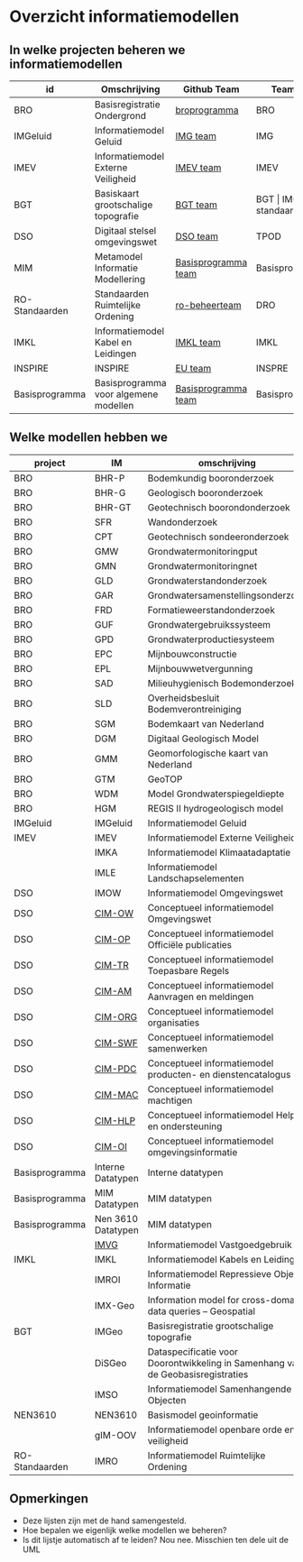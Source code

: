 # Overzicht informatiemodellen

## In welke projecten beheren we informatiemodellen

| id             | Omschrijving                          | Github Team                                                                       | Teams Team               |
| -------------- | ------------------------------------- | --------------------------------------------------------------------------------- | ------------------------ |
| BRO            | Basisregistratie Ondergrond           | [broprogramma](https://github.com/broprogramma)                                   | BRO                      |
| IMGeluid       | Informatiemodel Geluid                | [IMG team](https://github.com/orgs/Geonovum/teams/img-team)                       | IMG                      |
| IMEV           | Informatiemodel Externe Veiligheid    | [IMEV team](https://github.com/orgs/Geonovum/teams/imev-team)                     | IMEV                     |
| BGT            | Basiskaart grootschalige topografie   | [BGT team](https://github.com/orgs/Geonovum/teams/bgt-team)                       | BGT \| IMGeo standaarden |
| DSO            | Digitaal stelsel omgevingswet         | [DSO team](https://github.com/orgs/Geonovum/teams/dso-team)                       | TPOD                     |
| MIM            | Metamodel Informatie Modellering      | [Basisprogramma team](https://github.com/orgs/Geonovum/teams/basisprogramma-team) | Basisprogrogramma        |
| RO-Standaarden | Standaarden Ruimtelijke Ordening      | [ro-beheerteam](https://github.com/orgs/Geonovum/teams/ro-beheerteam)             | DRO                      |
| IMKL           | Informatiemodel Kabel en Leidingen    | [IMKL team](https://github.com/orgs/Geonovum/teams/imkl-team)                     | IMKL                     |
| INSPIRE        | INSPIRE                               | [EU team](https://github.com/orgs/Geonovum/teams/eu-team)                         | INSPRE                   |
| Basisprogramma | Basisprogramma voor algemene modellen | [Basisprogramma team](https://github.com/orgs/Geonovum/teams/basisprogramma-team) | Basisprogramma           |

## Welke modellen hebben we

| project        | IM                                                        | omschrijving                                                                    | versie | MIM   | NEN3610      | URL |
| -------------- | --------------------------------------------------------- | ------------------------------------------------------------------------------- | ------ | ----- | ------------ | --- |
| BRO            | BHR-P                                                     | Bodemkundig booronderzoek                                                       | 2.1    | 1.0   | NEN3610:2016 |     |
| BRO            | BHR-G                                                     | Geologisch booronderzoek                                                        | 3.1    | 1.1   | NEN3610:2016 |     |
| BRO            | BHR-GT                                                    | Geotechnisch boorondonderzoek                                                   | 2.2    | 1.1   | NEN3610:2016 |     |
| BRO            | SFR                                                       | Wandonderzoek                                                                   | 2.1    | 1.1   | NEN3610:2016 |     |
| BRO            | CPT                                                       | Geotechnisch sondeeronderzoek                                                   | 1.1    | 1.0   | NEN3610:2016 |     |
| BRO            | GMW                                                       | Grondwatermonitoringput                                                         | 1.0    | 1.1.1 | NEN3610:2022 |     |
| BRO            | GMN                                                       | Grondwatermonitoringnet                                                         | 1.0    | 1.0   | NEN3610:2016 |     |
| BRO            | GLD                                                       | Grondwaterstandonderzoek                                                        | 1.1    | 1.1   | NEN3610:2016 |     |
| BRO            | GAR                                                       | Grondwatersamenstellingsonderzoek                                               | 1.1    | 1.1   | NEN3610:2016 |     |
| BRO            | FRD                                                       | Formatieweerstandonderzoek                                                      | 1.0    | 1.0   | NEN3610:2016 |     |
| BRO            | GUF                                                       | Grondwatergebruikssysteem                                                       | 1.0    | 1.1   | NEN3610:2016 |     |
| BRO            | GPD                                                       | Grondwaterproductiesysteem                                                      | 1.0    | 1.1   | NEN3610:2016 |     |
| BRO            | EPC                                                       | Mijnbouwconstructie                                                             | 1.0    | 1.1   | NEN3610:2016 |     |
| BRO            | EPL                                                       | Mijnbouwwetvergunning                                                           | 2.0    | 1.1   | NEN3610:2016 |     |
| BRO            | SAD                                                       | Milieuhygienisch Bodemonderzoek                                                 | 1.1    | 1.1.1 | NEN3610:2022 |     |
| BRO            | SLD                                                       | Overheidsbesluit Bodemverontreiniging                                           | 1.0    | 1.1.1 | NEN3610:2022 |     |
| BRO            | SGM                                                       | Bodemkaart van Nederland                                                        | 1.2    | 1.0   | NEN3610:2016 |     |
| BRO            | DGM                                                       | Digitaal Geologisch Model                                                       | 1.0    |       | NEN3610:2016 |     |
| BRO            | GMM                                                       | Geomorfologische kaart van Nederland                                            | 1.1    | 1.0   | NEN3610:2016 |     |
| BRO            | GTM                                                       | GeoTOP                                                                          | 1.0    |       | NEN3610:2016 |     |
| BRO            | WDM                                                       | Model Grondwaterspiegeldiepte                                                   | 1.1    | 1.0   | NEN3610:2016 |     |
| BRO            | HGM                                                       | REGIS II hydrogeologisch model                                                  | 1.1    |       | NEN3610:2016 |     |
| IMGeluid       | IMGeluid                                                  | Informatiemodel Geluid                                                          | 3.1    | 1.1   | NEN3610:2011 |     |
| IMEV           | IMEV                                                      | Informatiemodel Externe Veiligheid                                              | 2.0    | 1.1.1 | NEN3610:2011 |     |
|                | IMKA                                                      | Informatiemodel Klimaatadaptatie                                                |        |       |              |     |
|                | IMLE                                                      | Informatiemodel Landschapselementen                                             |        |       |              |     |
| DSO            | IMOW                                                      | Informatiemodel Omgevingswet                                                    | 3.1    | 1.2   |              |     |
| DSO            | [CIM-OW](https://docs.geostandaarden.nl/dso/dso-cim-ow)   | Conceptueel informatiemodel Omgevingswet                                        |        |       |              |     |
| DSO            | [CIM-OP](https://docs.geostandaarden.nl/dso/dso-cim-op)   | Conceptueel informatiemodel Officiële publicaties                               |        |       |              |     |
| DSO            | [CIM-TR]()                                                | Conceptueel informatiemodel Toepasbare Regels                                   |        |       |              |     |
| DSO            | [CIM-AM]()                                                | Conceptueel informatiemodel Aanvragen en meldingen                              |        |       |              |     |
| DSO            | [CIM-ORG]()                                               | Conceptueel informatiemodel organisaties                                        |        |       |              |     |
| DSO            | [CIM-SWF](https://docs.geostandaarden.nl/dso/dso-cim-swf) | Conceptueel informatiemodel samenwerken                                         |        |       |              |     |
| DSO            | [CIM-PDC]()                                               | Conceptueel informatiemodel producten- en dienstencatalogus                     |        |       |              |     |
| DSO            | [CIM-MAC]()                                               | Conceptueel informatiemodel machtigen                                           |        |       |              |     |
| DSO            | [CIM-HLP]()                                               | Conceptueel informatiemodel Help en ondersteuning                               |        |       |              |     |
| DSO            | [CIM-OI]()                                                | Conceptueel informatiemodel omgevingsinformatie                                 |        |       |              |     |
| Basisprogramma | Interne Datatypen                                         | Interne datatypen                                                               |        |       |              |     |
| Basisprogramma | MIM Datatypen                                             | MIM datatypen                                                                   |        |       |              |     |
| Basisprogramma | Nen 3610 Datatypen                                        | MIM datatypen                                                                   |        |       |              |     |
|                | [IMVG](https://docs.geostandaarden.nl/vg/imvg/)           | Informatiemodel Vastgoedgebruik                                                 |        |       |              |     |
| IMKL           | IMKL                                                      | Informatiemodel Kabels en Leidingen                                             |        |       |              |     |
|                | IMROI                                                     | Informatiemodel Repressieve Object Informatie                                   |        |       |              |     |
|                | IMX-Geo                                                   | Information model for cross-domain data queries – Geospatial                    |        |       |              |     |
| BGT            | IMGeo                                                     | Basisregistratie grootschalige topografie                                       | 2.2    |       | NEN3610:2011 |     |
|                | DiSGeo                                                    | Dataspecificatie voor Doorontwikkeling in Samenhang van de Geobasisregistraties |        |       |              |     |
|                | IMSO                                                      | Informatiemodel Samenhangende Objecten                                          |        |       |              |     |
| NEN3610        | NEN3610                                                   | Basismodel geoinformatie                                                        |        |       |              |     |
|                | gIM-OOV                                                   | Informatiemodel openbare orde en veiligheid                                     |        |       |              |     |
| RO-Standaarden | IMRO                                                      | Informatiemodel Ruimtelijke Ordening                                            |        |       |              |     |

## Opmerkingen

- Deze lijsten zijn met de hand samengesteld.
- Hoe bepalen we eigenlijk welke modellen we beheren?
- Is dit lijstje automatisch af te leiden? Nou nee. Misschien ten dele uit de UML
